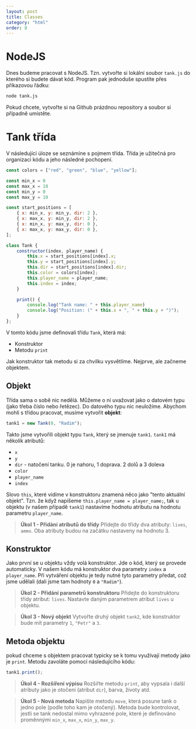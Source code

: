 ```yaml
---
layout: post
title: Classes
category: "html"
order: 8
---
```


# NodeJS

Dnes budeme pracovat s NodeJS. Tzn. vytvořte si lokální soubor `tank.js` do kterého si budete dávat kód. Program pak jednoduše spustíte přes příkazovou řádku:

```bash
node tank.js
```

Pokud chcete, vytvořte si na Github prázdnou repository a soubor si případně umístěte.

# Tank třída

V následující úloze se seznámíne s pojmem třída. Třída je užitečná pro organizaci kódu a jeho následné pochopení.

```JavaScript
const colors = ["red", "green", "blue", "yellow"];

const min_x = 0
const max_x = 10
const min_y = 0
const max_y = 10

const start_positions = [
    { x: min_x, y: min_y, dir: 2 },
    { x: max_x, y: min_y, dir: 2 },
    { x: min_x, y: max_y, dir: 0 },
    { x: max_x, y: max_y, dir: 0 },
];

class Tank {
    constructor(index, player_name) {
        this.x = start_positions[index].x;
        this.y = start_positions[index].y;
        this.dir = start_positions[index].dir;
        this.color = colors[index];
        this.player_name = player_name;
        this.index = index;
    }

    print() {
        console.log("Tank name: " + this.player_name)
        console.log("Position: (" + this.x + ", " + this.y + ")");
    }
};
```

V tomto kódu jsme definovali třídu `Tank`, která má:

- Konstruktor
- Metodu `print`

Jak konstruktor tak metodu si za chvilku vysvětlíme. Nejprve, ale začneme objektem.

## Objekt

Třída sama o sobě nic nedělá. Můžeme o ní uvažovat jako o datovém typu (jako třeba číslo nebo řetězec). Do datového typu nic neuložíme. Abychom mohli s třídou pracovat, musíme vytvořit **objekt**:

```JavaScript
tank1 = new Tank(0, "Radim");
```

Takto jsme vytvořili objekt typu `Tank`, který se jmenuje `tank1`. `tank1` má několik atributů:

- `x`
- `y`
- `dir` - natočení tanku. 0 je nahoru, 1 doprava. 2 dolů a 3 doleva
- `color`
- `player_name`
- `index`

Slovo `this`, které vidíme v konstruktoru znamená něco jako "tento aktuální objekt". Tzn. že když napíšeme `this.player_name = player_name;`, tak u objektu (v našem případě `tank1`) nastavíme hodnotu atributu na hodnotu parametru `player_name`.

> **Úkol 1 - Přidání atributů do třídy**
> Přidejte do třídy dva atributy: `lives`, `ammo`. Oba atributy budou na začátku nastaveny na hodnotu 3.

## Konstruktor

Jako první se u objektu vždy volá konstruktor. Jde o kód, který se provede automaticky. V našem kódu má konstruktor dva parametry `index` a `player_name`. Při vytváření objektu je tedy nutné tyto parametry předat, což jsme udělali (dali jsme tam hodnoty `0` a `"Radim"`).

> **Úkol 2 - Přidání parametrů konstruktoru**
> Přidejte do konstruktoru třídy atribut: `lives`. Nastavte daným parametrem atribut `lives` u objektu.

> **Úkol 3 - Nový objekt**
> Vytvořte druhý objekt `tank2`, kde konstruktor bude mít parametry `1`, `"Petr"` a `3`.

## Metoda objektu

pokud chceme s objektem pracovat typicky se k tomu využívají metody jako je `print`. Metodu zavoláte pomocí následujícího kódu:

```JavaScript
tank1.print();
```

> **Úkol 4 - Rozšíření výpisu**
> Rozšiřte metodu `print`, aby vypsala i další atributy jako je otočení (atribut `dir`), barva, životy atd.

> **Úkol 5 - Nová metoda**
> Napište metodu `move`, která posune tank o jedno pole (podle toho kam je otočený). Metoda bude kontrolovat, jestli se tank nedostal mimo vyhrazené pole, které je definováno proměnnými `min_x`, `max_x`, `min_y`, `max_y`.
